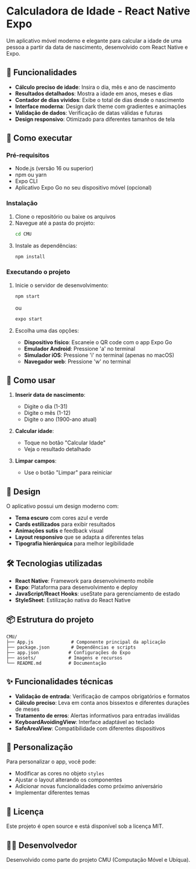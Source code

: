 # Calculadora de Idade - React Native Expo

Um aplicativo móvel moderno e elegante para calcular a idade de uma pessoa a partir da data de nascimento, desenvolvido com React Native e Expo.

## 🎯 Funcionalidades

- **Cálculo preciso de idade**: Insira o dia, mês e ano de nascimento
- **Resultados detalhados**: Mostra a idade em anos, meses e dias
- **Contador de dias vividos**: Exibe o total de dias desde o nascimento
- **Interface moderna**: Design dark theme com gradientes e animações
- **Validação de dados**: Verificação de datas válidas e futuras
- **Design responsivo**: Otimizado para diferentes tamanhos de tela

## 🚀 Como executar

### Pré-requisitos

- Node.js (versão 16 ou superior)
- npm ou yarn
- Expo CLI
- Aplicativo Expo Go no seu dispositivo móvel (opcional)

### Instalação

1. Clone o repositório ou baixe os arquivos
2. Navegue até a pasta do projeto:
   ```bash
   cd CMU
   ```
3. Instale as dependências:
   ```bash
   npm install
   ```

### Executando o projeto

1. Inicie o servidor de desenvolvimento:
   ```bash
   npm start
   ```
   ou
   ```bash
   expo start
   ```

2. Escolha uma das opções:
   - **Dispositivo físico**: Escaneie o QR code com o app Expo Go
   - **Emulador Android**: Pressione 'a' no terminal
   - **Simulador iOS**: Pressione 'i' no terminal (apenas no macOS)
   - **Navegador web**: Pressione 'w' no terminal

## 📱 Como usar

1. **Inserir data de nascimento**:
   - Digite o dia (1-31)
   - Digite o mês (1-12)
   - Digite o ano (1900-ano atual)

2. **Calcular idade**:
   - Toque no botão "Calcular Idade"
   - Veja o resultado detalhado

3. **Limpar campos**:
   - Use o botão "Limpar" para reiniciar

## 🎨 Design

O aplicativo possui um design moderno com:
- **Tema escuro** com cores azul e verde
- **Cards estilizados** para exibir resultados
- **Animações sutis** e feedback visual
- **Layout responsivo** que se adapta a diferentes telas
- **Tipografia hierárquica** para melhor legibilidade

## 🛠️ Tecnologias utilizadas

- **React Native**: Framework para desenvolvimento mobile
- **Expo**: Plataforma para desenvolvimento e deploy
- **JavaScript/React Hooks**: useState para gerenciamento de estado
- **StyleSheet**: Estilização nativa do React Native

## 📦 Estrutura do projeto

```
CMU/
├── App.js              # Componente principal da aplicação
├── package.json        # Dependências e scripts
├── app.json           # Configurações do Expo
├── assets/            # Imagens e recursos
└── README.md          # Documentação
```

## ✨ Funcionalidades técnicas

- **Validação de entrada**: Verificação de campos obrigatórios e formatos
- **Cálculo preciso**: Leva em conta anos bissextos e diferentes durações de meses
- **Tratamento de erros**: Alertas informativos para entradas inválidas
- **KeyboardAvoidingView**: Interface adaptável ao teclado
- **SafeAreaView**: Compatibilidade com diferentes dispositivos

## 🔧 Personalização

Para personalizar o app, você pode:
- Modificar as cores no objeto `styles`
- Ajustar o layout alterando os componentes
- Adicionar novas funcionalidades como próximo aniversário
- Implementar diferentes temas

## 📄 Licença

Este projeto é open source e está disponível sob a licença MIT.

## 👨‍💻 Desenvolvedor

Desenvolvido como parte do projeto CMU (Computação Móvel e Ubíqua).
